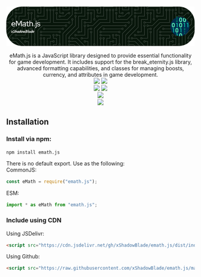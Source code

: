 ![Header](./images/banner.png)

<div align="center">
eMath.js is a JavaScript library designed to provide essential functionality for game development. It includes support for the break_eternity.js library, advanced formatting capabilities, and classes for managing boosts, currency, and attributes in game development.
<br>
<a href="https://github.com/xShadowBlade/emath.js/commits/main" alt=""><img src="https://img.shields.io/github/last-commit/xShadowBlade/emath.js?label=last%20update&style=for-the-badge"></a>
<a href="https://github.com/xShadowBlade/emath.js/commits/main" alt=""><img src="https://img.shields.io/github/commit-activity/w/xShadowBlade/emath.js?label=updates&style=for-the-badge"></a>
<br>
<img src="https://img.shields.io/github/stars/xShadowBlade/emath.js?color=yellow&style=for-the-badge">
<a href="https://github.com/xShadowBlade/emath.js/issues" alt=""><img src="https://img.shields.io/github/issues/xShadowBlade/emath.js?style=for-the-badge"></a>
 <br><img src="https://img.shields.io/github/v/release/xShadowBlade/emath.js?color=green&style=for-the-badge">
<br><img src="https://img.shields.io/badge/Made%20by%3A-xShadowBlade%232720-blue?style=social&logo=discord">
</div>

## Installation

### Install via npm:

```bash
npm install emath.js
```

There is no default export. Use as the following:
<br> CommonJS:

```js
const eMath = require("emath.js");
```

ESM:

```js
import * as eMath from "emath.js";
```

### Include using CDN

Using JSDelivr:

```html
<script src="https://cdn.jsdelivr.net/gh/xShadowBlade/emath.js/dist/index.js"></script>
```

Using Github:

```html
<script src="https://raw.githubusercontent.com/xShadowBlade/emath.js/main/dist/index.js"></script>
```
